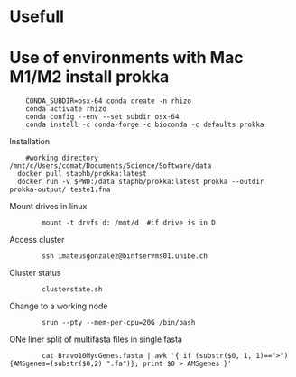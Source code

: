 # Usefull

# Use of environments with Mac M1/M2 install prokka

        CONDA_SUBDIR=osx-64 conda create -n rhizo
        conda activate rhizo
        conda config --env --set subdir osx-64
        conda install -c conda-forge -c bioconda -c defaults prokka

        

Installation
    
        #working directory /mnt/c/Users/comat/Documents/Science/Software/data
      docker pull staphb/prokka:latest
      docker run -v $PWD:/data staphb/prokka:latest prokka --outdir prokka-output/ teste1.fna


Mount drives in linux

            mount -t drvfs d: /mnt/d  #if drive is in D
            
Access cluster

            ssh imateusgonzalez@binfservms01.unibe.ch
            
Cluster status 
            
            clusterstate.sh
            
Change to a working node

            srun --pty --mem-per-cpu=20G /bin/bash

ONe liner split of multifasta files in single fasta

            cat Bravo10MycGenes.fasta | awk '{ if (substr($0, 1, 1)==">") {AMSgenes=(substr($0,2) ".fa")}; print $0 > AMSgenes }'
